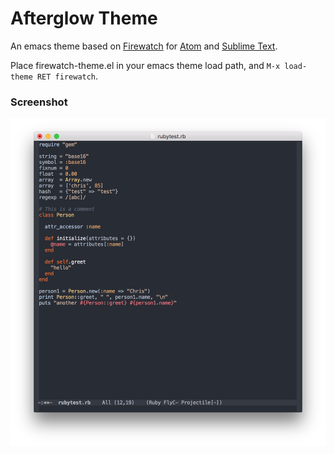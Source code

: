 # Afterglow Theme

An emacs theme based on [Firewatch](https://github.com/SebastianSzturo/firewatch-syntax) for [Atom](https://github.com/SebastianSzturo/firewatch-syntax) and [Sublime Text](https://github.com/paradox41/firewatch-color-scheme).

Place firewatch-theme.el in your emacs theme load path, and `M-x load-theme RET firewatch`.

### Screenshot

![Ruby screeshot](/screenshots/screenshot.png?raw=true "Screenshot")
